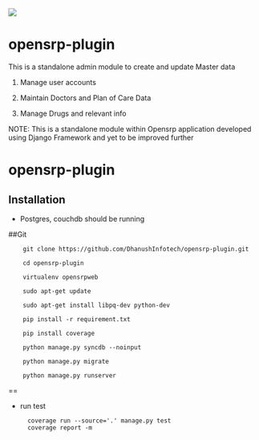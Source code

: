 <a href="https://travis-ci.org/DhanushInfotech/opensrp-plugin">
<img src="https://travis-ci.org/DhanushInfotech/opensrp-plugin.svg?branch=master" ></img></a>

# opensrp-plugin
This is a standalone admin module to create and update Master data

1. Manage user accounts

2. Maintain Doctors and Plan of Care Data

3. Manage Drugs and relevant info

NOTE: This is a standalone module within Opensrp application developed using Django Framework and yet to be improved further

# opensrp-plugin


Installation
------------
* Postgres, couchdb should be running

##Git

        git clone https://github.com/DhanushInfotech/opensrp-plugin.git

        cd opensrp-plugin

        virtualenv opensrpweb

        sudo apt-get update

        sudo apt-get install libpq-dev python-dev

        pip install -r requirement.txt

        pip install coverage
        
        python manage.py syncdb --noinput

        python manage.py migrate

        python manage.py runserver

==

* run test

        coverage run --source='.' manage.py test
        coverage report -m
